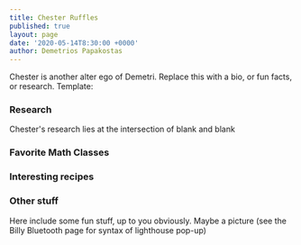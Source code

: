 ```yaml
---
title: Chester Ruffles
published: true
layout: page
date: '2020-05-14T8:30:00 +0000'
author: Demetrios Papakostas
---
```


Chester is another alter ego of Demetri.  Replace this with a bio, or fun facts, or research.  Template:

### Research

Chester's research lies at the intersection of blank and blank

### Favorite Math Classes


### Interesting recipes

### Other stuff 

Here include some fun stuff, up to you obviously.  Maybe a picture (see the Billy Bluetooth page for syntax of lighthouse pop-up)


